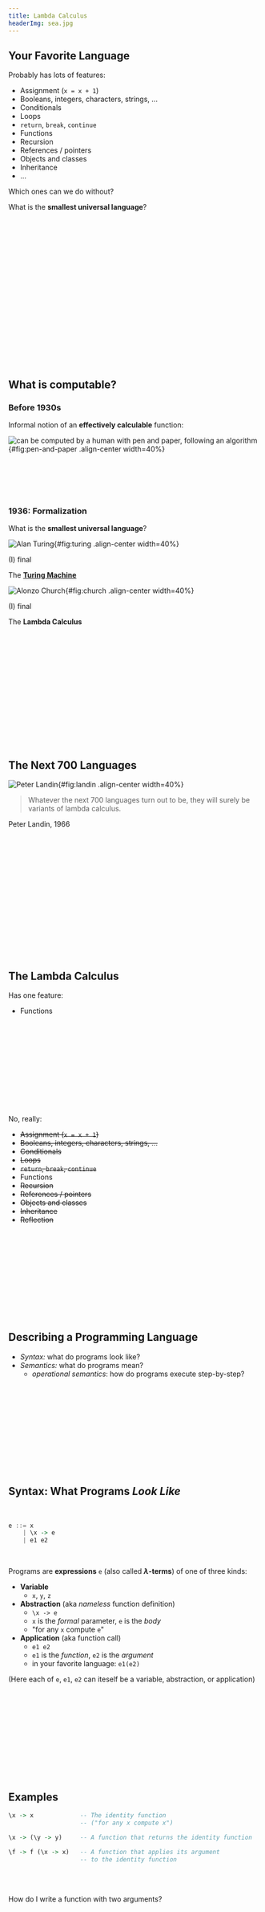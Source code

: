```yaml
---
title: Lambda Calculus
headerImg: sea.jpg
---
```


## Your Favorite Language

Probably has lots of features:

* Assignment (`x = x + 1`)
* Booleans, integers, characters, strings, ...
* Conditionals
* Loops
* `return`, `break`, `continue`
* Functions
* Recursion
* References / pointers
* Objects and classes
* Inheritance
* ...

Which ones can we do without?

What is the **smallest universal language**?

<br>
<br>
<br>
<br>
<br>
<br>
<br>
<br>
<br>
<br>
<br>
<br>
<br>
<br>
<br>
<br>
<br>

## What is computable?

### Before 1930s

Informal notion of an **effectively calculable** function:

![can be computed by a human with pen and paper, following an algorithm](https://oercommons.s3.amazonaws.com/media/courseware/assets/G06/06-math-math-06-9780328761197-math-9780328761197-ah-studio-images-ip3-mth-6-2-8-2-1_mw-4x3_dividehandwritten-ip3.png){#fig:pen-and-paper .align-center width=40%}


<br>
<br>
<br>
<br>

### 1936: Formalization

What is the **smallest universal language**?

![Alan Turing](https://upload.wikimedia.org/wikipedia/commons/a/a1/Alan_Turing_Aged_16.jpg){#fig:turing .align-center width=40%}

(I) final

  The [**Turing Machine**](https://en.wikipedia.org/wiki/Turing_machine)  
 
![Alonzo Church](https://upload.wikimedia.org/wikipedia/en/a/a6/Alonzo_Church.jpg){#fig:church .align-center width=40%}

(I) final

  The **Lambda Calculus**

<br>
<br>
<br>
<br>
<br>
<br>
<br>
<br>
<br>
<br>
<br>
<br>
<br>

## The Next 700 Languages

![Peter Landin](https://upload.wikimedia.org/wikipedia/en/f/f9/Peter_Landin.png){#fig:landin .align-center width=40%}

> Whatever the next 700 languages
> turn out to be,
> they will surely be
> variants of lambda calculus.

Peter Landin, 1966


<br>
<br>
<br>
<br>
<br>
<br>
<br>
<br>
<br>
<br>
<br>
<br>
<br>
<br>

## The Lambda Calculus

Has one feature:

* Functions

<br>
<br>
<br>
<br>
<br>
<br>
<br>
<br>
<br>
<br>

No, really:

* ~~Assignment (`x = x + 1`)~~
* ~~Booleans, integers, characters, strings, ...~~
* ~~Conditionals~~
* ~~Loops~~
* ~~`return`, `break`, `continue`~~
* Functions
* ~~Recursion~~
* ~~References / pointers~~
* ~~Objects and classes~~
* ~~Inheritance~~
* ~~Reflection~~

<br>
<br>
<br>
<br>
<br>
<br>
<br>
<br>
<br>
<br>

## Describing a Programming Language

* _Syntax:_ what do programs look like?
* _Semantics:_ what do programs mean?
    * _operational semantics_: how do programs execute step-by-step?

<br>
<br>
<br>
<br>
<br>
<br>
<br>
<br>
<br>
<br>

## Syntax: What Programs _Look Like_

<br>

```haskell
e ::= x
    | \x -> e 
    | e1 e2

```

<br>

Programs are **expressions** `e` (also called **$\lambda$-terms**)
of one of three kinds:

- **Variable**
    - `x`, `y`, `z`
- **Abstraction** (aka _nameless_ function definition)
    - `\x -> e`
    - `x` is the _formal_ parameter, `e` is the _body_ 
    - "for any `x` compute `e`"
- **Application** (aka function call)
    - `e1 e2`
    - `e1` is the _function_, `e2` is the _argument_
    - in your favorite language: `e1(e2)`

(Here each of `e`, `e1`, `e2` can iteself be a variable, abstraction, or application)

<br>
<br>
<br>
<br>
<br>
<br>
<br>
<br>
<br>
<br>

## Examples

```haskell
\x -> x             -- The identity function
                    -- ("for any x compute x")

\x -> (\y -> y)     -- A function that returns the identity function
 
\f -> f (\x -> x)   -- A function that applies its argument 
                    -- to the identity function
```


<br>
<br>

How do I write a function with two arguments?

<br>
<br>
<br>
<br>
<br>
<br>
<br>
<br>
<br>
<br>
<br>
<br>

```haskell
\x -> (\y -> y)     -- A function that returns the identity function
                    -- OR: a function that takes two arguments
                    -- and returns the second one!
```

<br>
<br>
<br>
<br>
<br>
<br>
<br>
<br>
<br>
<br>
<br>
<br>

## QUIZ

Which of the following terms are syntactically **incorrect**?

**A.**  `\(\x -> x) -> y`

**B.**  `\x -> x x`

**C.**  `\x -> x (y x)`

**D.**  A and C

**E.**  all of the above

<br>

(I) final

    _Correct answer:_ **A**

<br>
<br>
<br>
<br>
<br>
<br>
<br>
<br>
<br>
<br>
<br>




## Syntactic Sugar

<br>
<br>

instead of                |  we write
:-------------------------|:-------------------------
`(((e1 e2) e3) e4)`       |  `e1 e2 e3 e4`
`\x -> (\y -> (\z -> e))` | `\x -> \y -> \z -> e`
`\x -> \y -> \z -> e`     | `\x y z -> e`

<br>
<br>

```haskell
\x y -> y     -- A function that returns the identity function
              -- OR: a function that takes two arguments
              -- and returns the second one!
```

<br>
<br>
<br>
<br>
<br>
<br>
<br>
<br>
<br>
<br>
<br>
<br>

## Semantics : What Programs _Mean_

<br>

How do I "run" / "execute" a $\lambda$-term?

<br>

Think of middle-school algebra:

```haskell
-- Simplify expression:

  (x + 2)*(3*x - 1)
 =
  ???
```

<br>

**Execute** = rewrite step-by-step following simple rules,
until no more rules apply

<br>
<br>
<br>
<br>
<br>
<br>
<br>
<br>
<br>
<br>
<br>
<br>

## Rewrite Rules of Lambda Calculus

<br>

1. $\alpha$-step  (aka _renaming formals_)
2. $\beta$-step   (aka _function call_)

<br>

But first we have to talk about **scope**

<br>
<br>
<br>
<br>
<br>
<br>

## Semantics: Scope of a Variable

The part of a program where a **variable is visible**

In the expression `\x -> e`

- `x` is the newly introduced variable

- `e` is **the scope** of `x`

- any occurrence of `x` in `\x -> e` is **bound** (by the **binder** `\x`)

<br>

For example, `x` is bound in:

```
  \x -> x
  \x -> (\y -> x)
```

<br>
<br>

An occurence of `x` in `e` is **free** if it's _not bound_ by an enclosing abstraction

<br>
For example, `x` is free in:

```
  x y                -- no binders at all!  
  \y -> x y          -- no \x binder
  (\x -> \y -> y) x  -- x is outside the scope of the \x binder;
                     -- intuition: it's not "the same" x
```



<br>
<br>
<br>
<br>
<br>
<br>
<br>
<br>
<br>
<br>
<br>

## QUIZ

In the expression `(\x -> x) x`,
is `x` _bound_ or _free_?

**A.**  bound

**B.**  free

**C.**  first occurence is bound, second is free

**D.**  first occurence is bound, second and third are free

**E.**  first two occurrences are bound, third is free

<br>

(I) final
    
    _Correct answer:_ **C**

<br>
<br>
<br>
<br>
<br>
<br>
<br>
<br>
<br>
<br>
<br>


## Free Variables

We can formally define the set of _all free variables_ in a term like so:

(I) lecture

    ```haskell
    FV(x)       = ???
    FV(\x -> e) = ???
    FV(e1 e2)   = ???
    ```

(I) final

    ```haskell
    FV(x)       = {x}
    FV(\x -> e) = FV(e) \ {x}
    FV(e1 e2)   = FV(e1) + FV(e2)
    ```

<br>
<br>
<br>
<br>
<br>
<br>
<br>
<br>
<br>
<br>
<br>
<br>


## Closed Expressions

If `e` has _no free variables_ it is said to be **closed**

- Closed expressions are also called **combinators**

<br>
<br>

What is the shortest closed expression?

(I) final

    _Answer:_ `\x -> x`

<br>
<br>
<br>
<br>
<br>
<br>
<br>
<br>
<br>
<br>
<br>
<br>

## Rewrite Rules of Lambda Calculus

<br>

1. $\alpha$-step  (aka _renaming formals_)
2. $\beta$-step   (aka _function call_)

<br>
<br>
<br>
<br>
<br>
<br>
<br>
<br>
<br>
<br>
<br>
<br>

## Semantics: $\beta$-Reduction

<br>

```
  (\x -> e1) e2   =b>   e1[x := e2]
```
<br>
where `e1[x := e2]` means
"`e1` with all _free_ occurrences of `x` replaced with `e2`"

<br>
<br>

Computation by _search-and-replace_:

- If you see an _abstraction_ applied to an _argument_,
take the _body_ of the abstraction and
replace all free occurrences of the _formal_ by that _argument_

- We say that `(\x -> e1) e2` $\beta$-steps to `e1[x := e2]`



<br>
<br>
<br>
<br>
<br>
<br>
<br>
<br>
<br>
<br>
<br>
<br>

## Examples

<br>

```haskell
(\x -> x) apple     
=b> apple
```

Is this right? Ask [Elsa](http://goto.ucsd.edu:8095/index.html#?demo=blank.lc)!

<br>
<br>

(I) lecture

    ```haskell
    (\f -> f (\x -> x)) (give apple)
    =b> ???
    ```

(I) final

    ```haskell
    (\f -> f (\x -> x)) (give apple)
    =b> give apple (\x -> x)
    ```

<br>
<br>
<br>
<br>
<br>
<br>
<br>
<br>
<br>
<br>
<br>
<br>

## QUIZ

<br>

```haskell
(\x -> (\y -> y)) apple
=b> ???
```

**A.** `apple`

**B.** `\y -> apple`

**C.** `\x -> apple`

**D.** `\y -> y`

**E.** `\x -> y`


<br>

(I) final

    _Correct answer:_ **D.**

<br>
<br>
<br>
<br>
<br>
<br>
<br>
<br>
<br>
<br>
<br>

## QUIZ

<br>

```haskell
(\x -> x (\x -> x)) apple
=b> ???
```

**A.** `apple (\x -> x)`

**B.** `apple (\apple -> apple)`

**C.** `apple (\x -> apple)`

**D.** `apple`

**E.** `\x -> x`


<br>

(I) final

    _Correct answer:_ **A.**
    
<br>
<br>
<br>
<br>
<br>
<br>
<br>
<br>
<br>
<br>
<br>

## A Tricky One

<br>

```haskell
(\x -> (\y -> x)) y
=b> \y -> y
```

Is this right?

<br>
<br>
<br>
<br>
<br>
<br>
<br>
<br>
<br>
<br>
<br>
<br>

## Something is Fishy

<br>

```haskell
(\x -> (\y -> x)) y
=b> \y -> y
```

Is this right?

**Problem**: the _free_ `y` in the argument has been **captured** by `\y`!

**Solution**: make sure that all _free variables_ of the argument
are different from the binders in the body. 

<br>
<br>
<br>
<br>
<br>
<br>
<br>
<br>
<br>
<br>
<br>
<br>

## Capture-Avoiding Substitution

We have to fix our definition of $\beta$-reduction:

```
  (\x -> e1) e2   =b>   e1[x := e2]
```
<br>
where `e1[x := e2]` means
~~"`e1` with all _free_ occurrences of `x` replaced with `e2`"~~

  - `e1` with all _free_ occurrences of `x` replaced with `e2`,
   **as long as** no free variables of `e2` get captured
  - undefined otherwise

<br>  

Formally:

```haskell
x[x := e]            = e
y[x := e]            = y            -- assuming x /= y
(e1 e2)[x := e]      = (e1[x := e]) (e2[x := e])
(\x -> e1)[x := e]   = \x -> e1     -- why do we leave `e1` alone?
(\y -> e1)[x := e] 
  | not (y in FV(e)) = \y -> e1[x := e]
  | otherise         = undefined    -- wait, but what do we do then???

```

<br>
<br>
<br>
<br>
<br>
<br>
<br>
<br>
<br>
<br>
<br>



## Rewrite Rules of Lambda Calculus

<br>

1. $\alpha$-step  (aka _renaming formals_)
2. $\beta$-step   (aka _function call_)

<br>
<br>
<br>
<br>
<br>
<br>
<br>
<br>
<br>
<br>
<br>
<br>

## Semantics: $\alpha$-Renaming

<br>

```haskell
  \x -> e   =a>   \y -> e[x := y]
    where not (y in FV(e))
```
<br>

- We can rename a formal parameter and replace all its occurrences in the body

- We say that `\x -> e` $\alpha$-steps to `\y -> e[x := y]`

<br>
<br>

Example:

```haskell
\x -> x   =a>   \y -> y   =a>    \z -> z
```

All these expressions are **$\alpha$-equivalent**

<br>
<br>
<br>

What's wrong with these?

```haskell
-- (A)
\f -> f x    =a>   \x -> x x

-- (B)
(\x -> \y -> y) y   =a>   (\x -> \z -> z) z

-- (C)
\x -> \y -> x y   =a>    \apple -> \orange -> apple orange
```

<br>
<br>
<br>
<br>
<br>
<br>
<br>
<br>
<br>
<br>
<br>
<br>
<br>


## The Tricky One

<br>

```haskell
(\x -> (\y -> x)) y
=a> ???
```

<br>
<br>
To avoid getting confused, you can always rename formals, so that different variables have different names!

<br>
<br>
<br>
<br>
<br>
<br>
<br>
<br>
<br>
<br>
<br>
<br>




## Normal Forms

A **redex** is a $\lambda$-term of the form

`(\x -> e1) e2`

A $\lambda$-term is in **normal form** if it contains no redexes.


<br>
<br>
<br>
<br>
<br>
<br>
<br>
<br>
<br>
<br>
<br>
<br>
<br>

## QUIZ

Which of the following term are **not** in _normal form_ ?

**A.** `x`

**B.** `x y`

**C.** `(\x -> x) y`

**D.** `x (\y -> y)`

**E.** C and D

<br>
<br>
<br>
<br>
<br>
<br>
<br>
<br>
<br>
<br>
<br>
<br>



## Semantics: Evaluation

A $\lambda$-term `e` **evaluates to** `e'` if

1. There is a sequence of steps
```haskell
e =?> e_1 =?> ... =?> e_N =?> e'
```

   where each `=?>` is either `=a>` or `=b>` 
   and `N >= 0`

2. `e'` is in _normal form_


<br>
<br>
<br>
<br>
<br>
<br>


## Examples of Evaluation

```haskell
(\x -> x) apple
  =b> apple
```

```haskell
(\f -> f (\x -> x)) (\x -> x)
  =?> ???
```

```haskell
(\x -> x x) (???)
  =?> ???
```

<br>
<br>
Elsa shortcuts:

- `e1 =*> e2`: `e1` reduces to `e2` in 0 or more steps
    - where each step is `=a>`, `=b>`, or `=d>`
- `e1 =~> e2`: `e1` evaluates to `e2`

_What is the difference?_


<br>
<br>
<br>
<br>
<br>
<br>
<br>
<br>
<br>
<br>
<br>
<br>

## Non-Terminating Evaluation

```haskell
(\x -> x x) (\x -> x x)
  =b> (\x -> x x) (\x -> x x)
```

Oops, we can write programs that loop back to themselves...

and never reduce to a normal form!

This combinator is called $\Omega$

<br>
<br>
<br>
<br>
<br>
<br>

What if we pass $\Omega$ as an argument to another function?

```
let OMEGA = (\x -> x x) (\x -> x x)

(\x -> \y -> y) OMEGA
```

Does this reduce to a normal form? Try it at home!

<br>
<br>
<br>
<br>
<br>
<br>
<br>
<br>
<br>

## Programming in $\lambda$-calculus

*Real languages have lots of features*

- Booleans
- Records (structs, tuples)
- Numbers
- **Functions** \[we got those\]
- Recursion

Lets see how to _encode_ all of these features
with the $\lambda$-calculus.


<br>
<br>
<br>
<br>
<br>
<br>
<br>
<br>
<br>
<br>
<br>
<br>

## $\lambda$-calculus: Booleans

<br>

How can we encode Boolean values (`TRUE` and `FALSE`) as functions?

<br>

Well, what do we **do** with a Boolean `b`?

<br>
<br>
<br>
<br>
<br>
<br>
<br>
<br>
<br>
<br>
<br>
<br>


Make a *binary choice*

  - `if b then e1 else e2`

<br>
<br>
<br>

## Booleans: API

We need to define three functions

```haskell
let TRUE  = ???
let FALSE = ???
let ITE   = \b x y -> ???  -- if b then x else y
```

such that

```haskell
ITE TRUE e1 e2 =~> e1
ITE FALSE e1 e2 =~> e2
```

(Here, `let NAME = e` means `NAME` is an _abbreviation_ for `e`)


<br>
<br>
<br>
<br>
<br>
<br>
<br>
<br>
<br>
<br>
<br>
<br>

## Booleans: Implementation

```haskell
let TRUE  = \x y -> x        -- Returns its first argument
let FALSE = \x y -> y        -- Returns its second argument
let ITE   = \b x y -> b x y  -- Applies condition to branches
                             -- (redundant, but improves readability)
```

<br>
<br>
<br>
<br>
<br>
<br>
<br>
<br>
<br>
<br>
<br>
<br>



## Example: Branches set-by-step


```haskell
eval ite_true:
  ITE TRUE e1 e2
  =d> (\b x y -> b    x  y) TRUE e1 e2    -- expand def ITE  
  =b>   (\x y -> TRUE x  y)      e1 e2    -- beta-step
  =b>     (\y -> TRUE e1 y)         e2    -- beta-step
  =b>            TRUE e1 e2               -- expand def TRUE
  =d>     (\x y -> x) e1 e2               -- beta-step
  =b>       (\y -> e1)   e2               -- beta-step
  =b> e1
```


<br>
<br>
<br>
<br>
<br>
<br>

## Example: Branches set-by-step

Now you try it!


Can you [fill in the blanks to make it happen?][elsa-ite]


```haskell
eval ite_false:
  ITE FALSE e1 e2

  -- fill the steps in!

  =b> e2  
```


<br>
<br>
<br>
<br>
<br>
<br>
<br>
<br>
<br>
<br>
<br>
<br>




## Boolean Operators


Now that we have `ITE` it's easy to define other Boolean operators:


```haskell
let NOT = \b     -> ???

let AND = \b1 b2 -> ???

let OR  = \b1 b2 -> ???
```

<br>
<br>
<br>
<br>
<br>
<br>
<br>
<br>
<br>
<br>
<br>
<br>
<br>
<br>
<br>
<br>
<br>


```haskell
let NOT = \b     -> ITE b FALSE TRUE 

let AND = \b1 b2 -> ITE b1 b2 FALSE

let OR  = \b1 b2 -> ITE b1 TRUE b2
```

<br>
<br>

Or, since `ITE` is redundant:

```haskell
let NOT = \b     -> b FALSE TRUE 

let AND = \b1 b2 -> b1 b2 FALSE

let OR  = \b1 b2 -> b1 TRUE b2
```

<br>
<br>
<br>
<br>
<br>
<br>
<br>
<br>
<br>
<br>
<br>
<br>

## Programming in $\lambda$-calculus

- **Booleans** \[done\]
- Records (structs, tuples)
- Numbers
- **Functions** \[we got those\]
- Recursion

<br>
<br>
<br>
<br>
<br>
<br>
<br>
<br>
<br>
<br>
<br>
<br>

## $\lambda$-calculus: Records

Let's start with records with _two_ fields (aka **pairs**)

What do we *do* with a pair?

1. **Pack two** items into a pair, then
2. **Get first** item, or
3. **Get second** item.


<br>
<br>
<br>
<br>
<br>
<br>
<br>
<br>
<br>
<br>
<br>
<br>
<br>
<br>

## Pairs : API

We need to define three functions

```haskell
let PAIR = \x y -> ???    -- Make a pair with elements x and y 
                          -- { fst : x, snd : y }
let FST  = \p -> ???      -- Return first element 
                          -- p.fst
let SND  = \p -> ???      -- Return second element
                          -- p.snd
```

such that

```haskell
FST (PAIR e1 e2) =~> e1
SND (PAIR e1 e2) =~> e2
```


<br>
<br>
<br>
<br>
<br>
<br>
<br>
<br>
<br>
<br>
<br>
<br>


## Pairs: Implementation

A pair of `x` and `y` is just something that lets you pick between `x` and `y`!
(I.e. a function that takes a boolean and returns either `x` or `y`)  

```haskell
let PAIR = \x y -> (\b -> ITE b x y)
let FST  = \p -> p TRUE   -- call w/ TRUE, get first value
let SND  = \p -> p FALSE  -- call w/ FALSE, get second value
```


<br>
<br>
<br>
<br>
<br>
<br>
<br>
<br>
<br>
<br>
<br>
<br>


## Exercise: Triples?

How can we implement a record that contains **three** values?

```haskell
let TRIPLE = \x y z -> ???
let FST3  = \t -> ???
let SND3  = \t -> ???
let TRD3  = \t -> ???
```


<br>
<br>
<br>
<br>
<br>
<br>
<br>
<br>
<br>
<br>
<br>
<br>



[elsa-ite]: http://goto.ucsd.edu:8095/index.html#?demo=ite.lc

[elsa-not]: http://goto.ucsd.edu:8095/index.html#?demo=permalink%2F1491005489_149.lc
